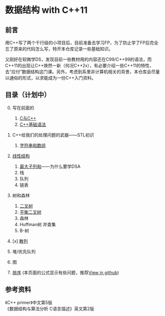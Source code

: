 # 数据结构 with C++11

## 前言

用C++写了两个千行级的小项目后，目前准备去学习FP，为了防止学了FP后完全忘了原来的代码怎么写，特开本仓库记录一些基础知识。

又刚好在软微学DS，发现目前一些教材用的内容还在C99/C++99的语法，而C++11的出现让C++焕然一新（何况C++2x），有必要介绍一些C++11的特性，去“应付”数据结构这门课。另外，考虑到系里非计算机相关的背景，本仓库会尽量以通俗的形式，以求能成为一份C++入门资料。

## 目录（计划中）

0. 写在前面的  
    1. [C与C++](/0-Preface/i.C与C++.md)
    2. [C++基础语法](/0-Preface/ii.C++基础语法.md)

1. C++给我们的处理问题的武器——STL初识
    1. [字符串和数组](/1-STL/1-STL.md)
2. [线性结构](/2-Linear/2-Linear.md)  
    1. [最大子列和](/2-Linear/MaxSubseqSum.md)——为什么要学DSA
    2. 栈
    3. 队列
    4. 链表
3. 树和森林  
    1. [二叉树](/3-Tree/3-BinaryTree.md)
    2. [平衡二叉树](/3-Tree/BalancedTree.md)
    3. 森林
    4. Huffman树 并查集
    5. B-树
4. [x] [散列](/4-Hash/4-Hash.md)
5. 堆/优先队列
6. 图
7. [排序](/sort/) (本页面的公式显示有些问题，推荐[View in github](https://github.com/Meidozuki/Meidozuki.github.io/blob/main/Sorting/Sort.md))

## 参考资料

《C++ primer》中文第5版  
《数据结构与算法分析 C语言描述》英文第2版
